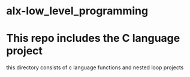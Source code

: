 # alx-low_level_programming
# This repo includes the C language project
this directory consists of c language functions and nested loop projects 

